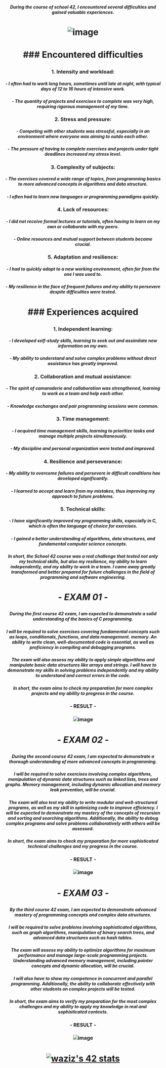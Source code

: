 #### <p align="center"> *During the course of school 42, I encountered several difficulties and gained valuable experiences.* </p>

# <p align="center"> ![image](https://github.com/ChrstphrChevalier/42Cursus/assets/146819291/2a84ca36-fded-4fa0-86b8-b0e9675b8c8e) </p>

# <p align="center"> ### Encountered difficulties </p>

### <p align="center"> 1. **Intensity and workload**: </p>
##### <p align="center"> - I often had to work long hours, sometimes until late at night, with typical days of 12 to 16 hours of intensive work. </p>
##### <p align="center"> - The quantity of projects and exercises to complete was very high, requiring rigorous management of my time. </p>

### <p align="center"> 2. **Stress and pressure**: </p>
##### <p align="center"> - Competing with other students was stressful, especially in an environment where everyone was aiming to outdo each other. </p>
##### <p align="center"> - The pressure of having to complete exercises and projects under tight deadlines increased my stress level. </p>

### <p align="center"> 3. **Complexity of subjects**: </p>
##### <p align="center"> - The exercises covered a wide range of topics, from programming basics to more advanced concepts in algorithms and data structure. </p>
##### <p align="center"> - I often had to learn new languages ​​or programming paradigms quickly. </p>

### <p align="center"> 4. **Lack of resources**: </p>
##### <p align="center"> - I did not receive formal lectures or tutorials, often having to learn on my own or collaborate with my peers. </p>
##### <p align="center"> - Online resources and mutual support between students became crucial. </p>

### <p align="center"> 5. **Adaptation and resilience**: </p>
##### <p align="center"> - I had to quickly adapt to a new working environment, often far from the one I was used to. </p>
##### <p align="center"> - My resilience in the face of frequent failures and my ability to persevere despite difficulties were tested. </p>

# <p align="center">   </p>

# <p align="center"> ### Experiences acquired </p>

### <p align="center"> 1. **Independent learning**: </p>
##### <p align="center"> - I developed self-study skills, learning to seek out and assimilate new information on my own. </p>
##### <p align="center"> - My ability to understand and solve complex problems without direct assistance has greatly improved. </p>

### <p align="center"> 2. **Collaboration and mutual assistance**: </p>
##### <p align="center"> - The spirit of camaraderie and collaboration was strengthened, learning to work as a team and help each other. </p>
##### <p align="center"> - Knowledge exchanges and pair programming sessions were common. </p>

### <p align="center"> 3. **Time management**: </p>
##### <p align="center"> - I acquired time management skills, learning to prioritize tasks and manage multiple projects simultaneously. </p>
##### <p align="center"> - My discipline and personal organization were tested and improved. </p>

### <p align="center"> 4. **Resilience and perseverance**: </p>
##### <p align="center"> - My ability to overcome failures and persevere in difficult conditions has developed significantly. </p>
##### <p align="center"> - I learned to accept and learn from my mistakes, thus improving my approach to future problems. </p>

### <p align="center"> 5. **Technical skills**: </p>
##### <p align="center"> - I have significantly improved my programming skills, especially in C, which is often the language of choice for exercises. </p>
##### <p align="center"> - I gained a better understanding of algorithms, data structures, and fundamental computer science concepts. </p>

#### <p align="center"> *In short, the School 42 course was a real challenge that tested not only my technical skills, but also my resilience, my ability to learn independently, and my ability to work in a team. I came away greatly transformed and better prepared for future challenges in the field of programming and software engineering.* </p>

# <p align="center">    </p>

# <p align="center"> - *EXAM 01* - </p>

##### <p align="center"> *During the first course 42 exam, I am expected to demonstrate a solid understanding of the basics of C programming.* </p>
##### <p align="center"> *I will be required to solve exercises covering fundamental concepts such as loops, conditionals, functions, and data management. memory. An ability to write clean, well-documented code is essential, as well as proficiency in compiling and debugging programs.* </p>
##### <p align="center"> *The exam will also assess my ability to apply simple algorithms and manipulate basic data structures like arrays and strings. I will have to demonstrate my skills in solving problems independently and my ability to understand and correct errors in the code.* </p>
##### <p align="center"> *In short, the exam aims to check my preparation for more complex projects and my ability to progress in the course.* </p>

### <p align="center"> - RESULT - </p>

### <p align="center"> ![image](https://github.com/ChrstphrChevalier/42Cursus/assets/146819291/824e372b-0cc5-4a6f-acde-d48789f17971) </p>

# <p align="center">    </p>

# <p align="center"> - *EXAM 02* - </p>

##### <p align="center"> *During the second course 42 exam, I am expected to demonstrate a thorough understanding of more advanced concepts in programming.* </p>

##### <p align="center"> *I will be required to solve exercises involving complex algorithms, manipulation of dynamic data structures such as linked lists, trees and graphs. Memory management, including dynamic allocation and memory leak prevention, will be crucial.* </p>

##### <p align="center"> *The exam will also test my ability to write modular and well-structured programs, as well as my skill in optimizing code to improve efficiency. I will be expected to demonstrate my mastery of the concepts of recursion and sorting and searching algorithms. Additionally, the ability to debug complex programs and solve problems collaboratively with others will be assessed.* </p>

##### <p align="center"> *In short, the exam aims to check my preparation for more sophisticated technical challenges and my progress in the course.* </p>

### <p align="center"> - RESULT - </p>

### <p align="center"> ![image](https://github.com/ChrstphrChevalier/42Cursus/assets/146819291/824e372b-0cc5-4a6f-acde-d48789f17971) </p>

# <p align="center">    </p>

# <p align="center"> - *EXAM 03* - </p>

##### <p align="center"> *By the third course 42 exam, I am expected to demonstrate advanced mastery of programming concepts and complex data structures.* </p>

##### <p align="center"> *I will be required to solve problems involving sophisticated algorithms, such as graph algorithms, manipulation of binary search trees, and advanced data structures such as hash tables.* </p>

##### <p align="center"> *The exam will assess my ability to optimize algorithms for maximum performance and manage large-scale programming projects. Understanding advanced memory management, including pointer concepts and dynamic allocation, will be crucial.* </p>

##### <p align="center"> *I will also have to show my competence in concurrent and parallel programming. Additionally, the ability to collaborate effectively with other students on complex projects will be tested.* </p>

##### <p align="center"> *In short, the exam aims to verify my preparation for the most complex challenges and my ability to apply my knowledge in real and sophisticated contexts.* </p>

### <p align="center"> - RESULT - </p>

### <p align="center"> ![image](https://github.com/ChrstphrChevalier/42Cursus/assets/146819291/824e372b-0cc5-4a6f-acde-d48789f17971) </p>

# <p align="center"> [![waziz's 42 stats](https://badge.mediaplus.ma/binary/waziz?1337Badge=off&UM6P=off)](https://github.com/oakoudad/badge42) </p>

